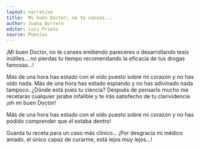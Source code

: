 ```yaml
---
layout: narrative
title:  Mi buen Doctor, no te canses...
author: Juana Borrero
editor: Luis Prieto 
source: Poesías 
---
```

<p>
¡Mi buen Doctor, no te canses emitiendo pareceres o desarrollando tesis inútiles... no pierdas tu tiempo recomendando la eficacia de tus drogas famosas...!
</p>
<p>
Más de una hora has estado con el oído puesto sobre mi corazón y no has oído nada. Más de una hora has estado espiando y no has adivinado nada tampoco. ¿Dónde está pues tu ciencia? Después de pensarlo mucho me recetarás cualquier jarabe infalible y te irás satisfecho de tu clarividencia ¡oh mi buen Doctor! 
</p>
<p>
Más de una hora has estado con el oído puesto sobre mi corazón y no has podido comprender que <i>él</i> estaba dentro!
</p>
<p>
Guarda tu receta para un caso más clínico... ¡Por desgracia mi médico amado, el único capaz de curarme, está lejos muy lejos...! 
</p>
